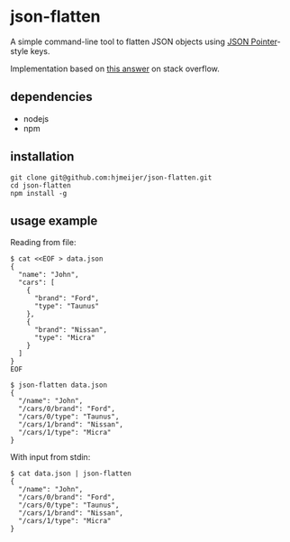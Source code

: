 # json-flatten

A simple command-line tool to flatten JSON objects using [JSON Pointer](https://tools.ietf.org/html/rfc6901)-style keys.

Implementation based on [this answer](https://stackoverflow.com/a/42156958) on stack overflow.

## dependencies

* nodejs
* npm

## installation

```
git clone git@github.com:hjmeijer/json-flatten.git
cd json-flatten
npm install -g
```

## usage example

Reading from file:

```$bash
$ cat <<EOF > data.json
{
  "name": "John",
  "cars": [
    {
      "brand": "Ford",
      "type": "Taunus"
    },
    {
      "brand": "Nissan",
      "type": "Micra"
    }
  ]
}
EOF

$ json-flatten data.json
{
  "/name": "John",
  "/cars/0/brand": "Ford",
  "/cars/0/type": "Taunus",
  "/cars/1/brand": "Nissan",
  "/cars/1/type": "Micra"
}

```

With input from stdin:

```
$ cat data.json | json-flatten
{
  "/name": "John",
  "/cars/0/brand": "Ford",
  "/cars/0/type": "Taunus",
  "/cars/1/brand": "Nissan",
  "/cars/1/type": "Micra"
}
```

